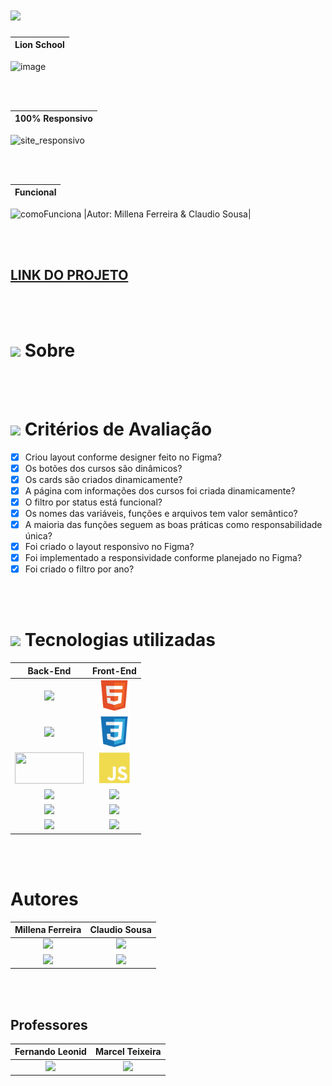 # <img src="https://user-images.githubusercontent.com/88831304/230796364-878082c2-c59c-4e2c-9995-42687b5b49b4.png"> 


|Lion School|
|:---:|
![image](https://user-images.githubusercontent.com/88831304/230803363-6e27d5e2-1ec0-44eb-be46-61365ddb574e.png)

<br>
<br>

|100% Responsivo|
|:---:|
![site_responsivo](https://user-images.githubusercontent.com/88831304/230804127-74b8a2bb-03ad-49ec-8f65-a53cc7fea6f9.gif)

<br>
<br>

|Funcional|
|:---:|
![comoFunciona](https://user-images.githubusercontent.com/88831304/230804598-bcd40c5c-6cdb-45c0-a4c4-6ae07073fc60.gif)
|Autor: Millena Ferreira & Claudio Sousa|

<br>
<br>

## [LINK DO PROJETO](https://millenaferreira.github.io/Lion-School-Integracao-FrontEnd/Home/html/index.html)

<br>
<br>

# <img src="https://user-images.githubusercontent.com/88831304/230800378-7d0b0d07-ad3f-44c4-bb42-a9d6180d6c83.png" width="50">  Sobre 
<!-- Site feito para ser um clone do WhatsApp Web, a partir desse site foi desenvolvido novas técnicas e vários aprendizados novos sobre todas as tecnologias utilizadas, além disso o site conta com total responsividade onde até mesmo o proprio WhatsApp não é responsivo trazendo assim uma otima experiência para o usuário. -->

<br>
<br>

# <img src="https://user-images.githubusercontent.com/88831304/230800679-fcbdc847-962a-469b-b1de-e1e112dbb235.png" width="40"> Critérios de Avaliação

- [X] Criou layout conforme designer feito no Figma?
- [X] Os botões dos cursos são dinâmicos?
- [X] Os cards são criados dinamicamente?
- [X] A página com informações dos cursos foi criada dinamicamente?
- [X] O filtro por status está funcional?
- [X] Os nomes das variáveis, funções e arquivos tem valor semântico?
- [X] A maioria das funções seguem as boas práticas como responsabilidade única?
- [X] Foi criado o layout responsivo no Figma?
- [X] Foi implementado a responsividade conforme planejado no Figma?
- [X] Foi criado o filtro por ano?

<br>
<br>

# <img src="https://user-images.githubusercontent.com/88831304/225631175-1de0d5cc-42fc-4356-9797-e10da3e59491.gif" width="50"> Tecnologias utilizadas 



Back-End | Front-End 
:-------:|:-------:
<img src="https://user-images.githubusercontent.com/88831304/230802122-d13e33e1-5566-4315-acb9-3149625dcb1e.png" width=90> | <img src="https://raw.githubusercontent.com/devicons/devicon/master/icons/html5/html5-original.svg" width=50>
[<img src="https://user-images.githubusercontent.com/88831304/230801779-d10f98a9-8065-44b4-bd41-003cf6b79bff.png" width=50>](https://app.getpostman.com/join-team?invite_code=790f93e32dfcf682b82b4e844f3bb826&target_code=b39150eaa42a2f549854201670891330) | <img src="https://raw.githubusercontent.com/devicons/devicon/master/icons/css3/css3-original.svg" width=50>
<img src="https://user-images.githubusercontent.com/88831304/230801945-cea94089-816e-4250-826d-2da66c6697cf.png" width=110 height=50> | <img src="https://raw.githubusercontent.com/devicons/devicon/master/icons/javascript/javascript-plain.svg" width=50>
<img src="https://www.cyclic.sh/images/cyclic-logo.png" width=70>  | [<img src="https://camo.githubusercontent.com/cdd289ae72f33665800bc6a63936d5afa0454214d520945780894151112a055f/68747470733a2f2f63646e2e6a7364656c6976722e6e65742f67682f64657669636f6e732f64657669636f6e2f69636f6e732f6669676d612f6669676d612d6f726967696e616c2e737667" width=40>](https://www.figma.com/file/EmbxqTSiyt50mvFbSL3pWc/Projeto-Lion-School?node-id=0%3A1&t=HZ5MJNtAch4RNoNb-1) 
<img src="https://user-images.githubusercontent.com/88831304/230801779-d10f98a9-8065-44b4-bd41-003cf6b79bff.png" width=50> | <img src="https://user-images.githubusercontent.com/88831304/230802272-2d8229af-a072-41a9-92d9-b24bb25a0d7b.png" width=70>
<img src="https://user-images.githubusercontent.com/88831304/230801779-d10f98a9-8065-44b4-bd41-003cf6b79bff.png" width=50> | <img src="https://user-images.githubusercontent.com/88831304/230802387-f018c137-b26e-44ac-8a50-a6927e6d03c2.png" width=50>







<br>
<br>

# Autores
Millena Ferreira | Claudio Sousa
:-------:|:-------:
[<img src="https://user-images.githubusercontent.com/88831304/206808476-0b8f2629-f1c5-4115-a5d4-e370d0db45be.jpeg" width=115>](https://github.com/MillenaFerreira) | [<img src="https://user-images.githubusercontent.com/88831304/230798302-eeeafabc-0ba9-43c6-bfc1-6adf08b147e9.png" width=115>](https://github.com/ClaudioSousa44)
<img src="https://user-images.githubusercontent.com/88831304/230797693-2bdeed68-04e7-4cc0-8d25-ffe1fa1afec2.jpg" width=170>| <img src="https://user-images.githubusercontent.com/88831304/230797730-f690e09e-05b9-4e6f-b6f9-0711c57761c3.jpg" width=180>


<br>
<br>

## Professores
Fernando Leonid | Marcel Teixeira
:-------:|:-------:
[<img src="https://user-images.githubusercontent.com/88831304/230797775-9a4fcc11-1133-44c3-8250-342b2d823c06.png" width=115>](https://github.com/fernandoleonid) | [<img src="https://user-images.githubusercontent.com/88831304/230797990-9cfd2e37-c247-4929-8f23-bb30cfdc0e09.png" width=115>](https://github.com/marcelnt)
